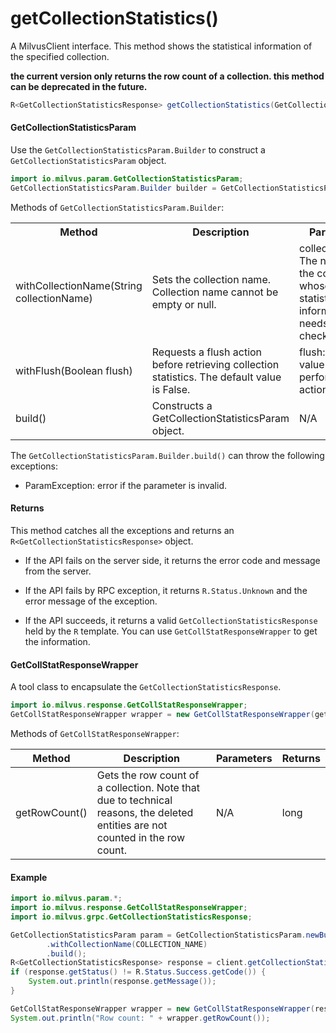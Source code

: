 # getCollectionStatistics()

A MilvusClient interface. This method shows the statistical information of the specified collection. 

<div class="admonition note">

<p><b>the current version only returns the row count of a collection. this method can be deprecated in the future.</b></p>

</div>

```java
R<GetCollectionStatisticsResponse> getCollectionStatistics(GetCollectionStatisticsParam requestParam);
```

#### GetCollectionStatisticsParam

Use the `GetCollectionStatisticsParam.Builder` to construct a `GetCollectionStatisticsParam` object.

```java
import io.milvus.param.GetCollectionStatisticsParam;
GetCollectionStatisticsParam.Builder builder = GetCollectionStatisticsParam.newBuilder();
```

Methods of `GetCollectionStatisticsParam.Builder`:

<table>
    <tr>
        <th>Method</th>
        <th>Description</th>
        <th>Parameters</th>
    </tr>
    <tr>
        <td>withCollectionName(String collectionName)</td>
        <td>Sets the collection name. Collection name cannot be empty or null.</td>
        <td>collectionName: The name of the collection whose statistical information needs to be checked.</td>
    </tr>
    <tr>
        <td>withFlush(Boolean flush)</td>
        <td>Requests a flush action before retrieving collection statistics. The default value is False.</td>
        <td>flush: Set the value to true to perform a flush action.</td>
    </tr>
    <tr>
        <td>build()</td>
        <td>Constructs a GetCollectionStatisticsParam object.</td>
        <td>N/A</td>
    </tr>
</table>

The `GetCollectionStatisticsParam.Builder.build()` can throw the following exceptions:

- ParamException: error if the parameter is invalid.

#### Returns

This method catches all the exceptions and returns an `R<GetCollectionStatisticsResponse>` object.

- If the API fails on the server side, it returns the error code and message from the server.

- If the API fails by RPC exception, it returns `R.Status.Unknown` and the error message of the exception.

- If the API succeeds, it returns a valid `GetCollectionStatisticsResponse` held by the `R` template. You can use `GetCollStatResponseWrapper` to get the information.

#### GetCollStatResponseWrapper

A tool class to encapsulate the `GetCollectionStatisticsResponse`. 

```java
import io.milvus.response.GetCollStatResponseWrapper;
GetCollStatResponseWrapper wrapper = new GetCollStatResponseWrapper(getStatResponse);
```

Methods of `GetCollStatResponseWrapper`:

|  **Method**             |  **Description**                                                                                                                |  **Parameters** |  **Returns** |
| ----------------------- | ------------------------------------------------------------------------------------------------------------------------------- | --------------- | ------------ |
|  getRowCount()<br/>  |  Gets the row count of a collection. Note that due to technical reasons, the deleted entities are not counted in the row count. |  N/A<br/>    |  long        |

#### Example

```java
import io.milvus.param.*;
import io.milvus.response.GetCollStatResponseWrapper;
import io.milvus.grpc.GetCollectionStatisticsResponse;

GetCollectionStatisticsParam param = GetCollectionStatisticsParam.newBuilder()
        .withCollectionName(COLLECTION_NAME)
        .build();
R<GetCollectionStatisticsResponse> response = client.getCollectionStatistics(param);
if (response.getStatus() != R.Status.Success.getCode()) {
    System.out.println(response.getMessage());
}

GetCollStatResponseWrapper wrapper = new GetCollStatResponseWrapper(response.getData());
System.out.println("Row count: " + wrapper.getRowCount());
```

